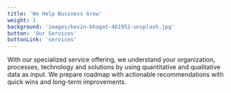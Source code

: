 ```yaml
---
title: 'We Help Business Grow'
weight: 1
background: 'images/kevin-bhagat-461952-unsplash.jpg'
button: 'Our Services'
buttonLink: 'services'
---
```


With our specialized service offering, we understand your organization, processes, technology and solutions by using quantitative and qualitative data as input. We prepare roadmap with actionable recommendations with quick wins and long-term improvements.
